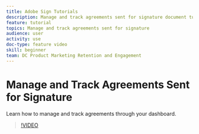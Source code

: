 ```yaml
---
title: Adobe Sign Tutorials
description: Manage and track agreements sent for signature document tutorial
feature: tutorial
topics: Manage and track agreements sent for signature
audience: user
activity: use
doc-type: feature video
skill: beginner
team: DC Product Marketing Retention and Engagement
---
```


# Manage and Track Agreements Sent for Signature

Learn how to manage and track agreements through your dashboard.

>[!VIDEO](https://video.tv.adobe.com/v/17341?hidetitle=true)
